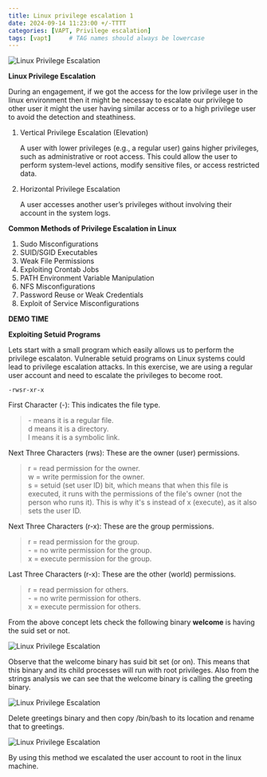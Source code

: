```yaml
---
title: Linux privilege escalation 1
date: 2024-09-14 11:23:00 +/-TTTT
categories: [VAPT, Privilege escalation]
tags: [vapt]     # TAG names should always be lowercase
---  
```


![Linux Privilege Escalation](https://drive.google.com/thumbnail?id=1nIMK1FDAXIWsP9plB_pYse_LMZOFul7Q&sz=w500)  


**Linux Privilege Escalation**  

During an engagement, if we got the access for the low privilege user in the linux environment then it might be necessay to escalate our privilege to other user it might the user having similar access or to a high privilege user to avoid the detection and steathiness.  

1. Vertical Privilege Escalation (Elevation)
   
   A user with lower privileges (e.g., a regular user) gains higher privileges, such as administrative or root access.
   This could allow the user to perform system-level actions, modify sensitive files, or access restricted data.

2. Horizontal Privilege Escalation
   
   A user accesses another user’s privileges without involving their account in the system logs.


**Common Methods of Privilege Escalation in Linux**  

1. Sudo Misconfigurations    
2. SUID/SGID Executables  
3. Weak File Permissions  
4. Exploiting Crontab Jobs  
5. PATH Environment Variable Manipulation  
6. NFS Misconfigurations  
7. Password Reuse or Weak Credentials  
8. Exploit of Service Misconfigurations  

**DEMO TIME**  

**Exploiting Setuid Programs**  

Lets start with a small program which easily allows us to perform the privilege escalaton.  Vulnerable setuid programs on Linux systems could lead to privilege escalation attacks. In this exercise, we are using a regular user account and need to escalate the privileges to become root.   

`-rwsr-xr-x`  

First Character (-): This indicates the file type.  
 
> \- means it is a regular file.  
> d means it is a directory.  
> l means it is a symbolic link.  

Next Three Characters (rws): These are the owner (user) permissions.    

> r = read permission for the owner.  
> w = write permission for the owner.  
> s = setuid (set user ID) bit, which means that when this file is executed, it runs with the permissions of the file's owner (not the person who runs it). This is why it's s instead of x (execute), as it also sets the user ID.  

Next Three Characters (r-x): These are the group permissions.    

> r = read permission for the group.  
> \- = no write permission for the group.  
> x = execute permission for the group.  

Last Three Characters (r-x): These are the other (world) permissions.  

> r = read permission for others.  
> \- = no write permission for others.  
> x = execute permission for others.  

From the above concept lets check the following binary **welcome** is having the suid set or not.   

![Linux Privilege Escalation](https://drive.google.com/thumbnail?id=1Zc8lq44RWPaWCf0LH-tEUGlMg6VJJDDb&sz=w700)  

Observe that the welcome binary has suid bit set (or on). This means that this binary and its child processes will run with root privileges. Also from the strings analysis we can see that the welcome binary is calling the greeting binary.  

![Linux Privilege Escalation](https://drive.google.com/thumbnail?id=1HSrZzTWGYohi8qSCSH_qbH0sN7-l3Ds3&sz=w700)  

Delete greetings binary and then copy /bin/bash to its location and rename that to greetings.  


![Linux Privilege Escalation](https://drive.google.com/thumbnail?id=1wlJ0qG5nk5DvWe-KQiOKuoBMLMY4FZRR&sz=w700)  

By using this method we escalated the user account to root in the linux machine.  



